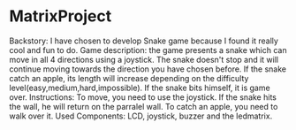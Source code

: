 # MatrixProject

Backstory: 
I have chosen to develop Snake game because I found it really cool and fun to do.
Game description: 
the game presents a snake which can move in all 4 directions using a joystick. The snake doesn't stop and it will continue moving towards the direction you have chosen before. If the snake catch an apple, its length will increase depending on the difficulty level(easy,medium,hard,impossible). If the snake bits himself, it is game over.
Instructions: 
To move, you need to use the joystick. If the snake hits the wall, he will return on the parralel wall. To catch an apple, you need to walk over it.
Used Components: 
LCD, joystick, buzzer and the ledmatrix.
